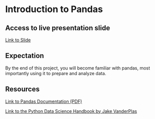 
# Introduction to Pandas
## Access to live presentation slide

[Link to Slide](https://docs.google.com/presentation/d/1sFl4uJkbGuYrkPwy88t3WQrEHKTqikJNptMk2wprTXM/edit?usp=sharing)

## Expectation

By the end of this project, you will become familiar with pandas, most importantly using it to prepare and analyze data.

## Resources

[Link to Pandas Documentation (PDF)](https://pandas.pydata.org/pandas-docs/stable/pandas.pdf)

[Link to the Python Data Science Handbook by Jake VanderPlas](https://jakevdp.github.io/PythonDataScienceHandbook/)
